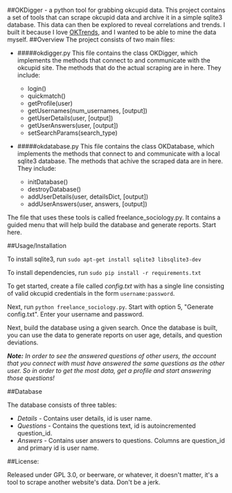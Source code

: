 ##OKDigger - a python tool for grabbing okcupid data. 
This project contains a set of tools that can scrape okcupid data and archive it in a simple sqlite3 database. This data can then be explored to reveal correlations and trends. I built it because I love [OKTrends](http://blog.okcupid.com/), and I wanted to be able to mine the data myself. 
##Overview
The project consists of two main files:

* #####okdigger.py
This file contains the class OKDigger, which implements the methods that connect to and communicate with the okcupid site. The methods that do the actual scraping are in here. They include:
	* login()
	* quickmatch()
	* getProfile(user)
	* getUsernames(num_usernames, [output])
	* getUserDetails(user, [output])
	* getUserAnswers(user, [output])
	* setSearchParams(search_type)

* #####okdatabase.py
	This file contains the class OKDatabase, which implements the methods that connect to and communicate with a local sqlite3 database. The methods that achive the scraped data are in here. They include:
	* initDatabase()
	* destroyDatabase()
	* addUserDetails(user, detailsDict, [output])
	* addUserAnswers(user, answers, [output])

The file that uses these tools is called freelance_sociology.py. It contains a guided menu that will help build the database and generate reports. Start here. 

##Usage/Installation

To install sqlite3, run `sudo apt-get install sqlite3 libsqlite3-dev`

To install dependencies, run
`sudo pip install -r requirements.txt`

To get started, create a file called _config.txt_ with has a single line consisting of valid okcupid credentials in the form `username:password`. 

Next, run `python freelance_sociology.py`. Start with option 5, "Generate config.txt". Enter your username and password. 

Next, build the database using a given search. Once the database is built, you can use the data to generate reports on user age, details, and question deviations. 

_**Note:** In order to see the answered questions of other users, the account that you connect with must have answered the same questions as the other user. So in order to get the most data, get a profile and start answering those questions!_

##Database

The database consists of three tables:
* _Details_ - Contains user details, id is user name. 
* _Questions_ - Contains the questions text, id is autoincremented question_id.
* _Answers_ - Contains user answers to questions. Columns are question_id and primary id is user name.

##License:

Released under GPL 3.0, or beerware, or whatever, it doesn't matter, it's a tool to scrape another website's data. Don't be a jerk.

